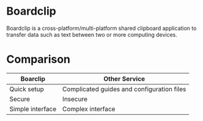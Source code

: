 # Boardclip

Boardclip is a cross-platform/multi-platform shared clipboard application to transfer data such as text between two or more computing devices.

# Comparison

| Boarclip | Other Service |
| --- | --- |
| Quick setup | Complicated guides and configuration files |
| Secure | Insecure |
| Simple interface | Complex interface |
